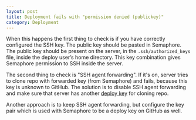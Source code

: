 ```yaml
---
layout: post
title: Deployment fails with "permission denied (publickey)"
category: Deployment
---
```


When this happens the first thing to check is if you have correctly configured the SSH key. The public key should be pasted in Semaphore. The public key should be present on the server, in the `.ssh/authorized_keys` file, inside the deploy user’s home directory. This key combination gives Semaphore permission to SSH inside the server.

The second thing to check is "SSH agent forwarding". If it's on, server tries to clone repo with forwarded key (from Semaphore) and fails, because this key is unknown to GitHub. The solution is to disable SSH agent forwarding and make sure that server has another [deploy key](https://help.github.com/articles/managing-deploy-keys#deploy-keys) for cloning repo.

Another approach is to keep SSH agent forwarding, but configure the key pair which is used with Semaphore to be a deploy key on GitHub as well.
